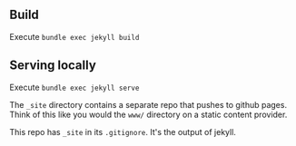 ## Build
Execute `bundle exec jekyll build`

## Serving locally
Execute `bundle exec jekyll serve`

The `_site` directory contains a separate repo that pushes to github pages.
Think of this like you would the `www/` directory on a static content provider.

This repo has `_site` in its `.gitignore`. It's the output of jekyll.
